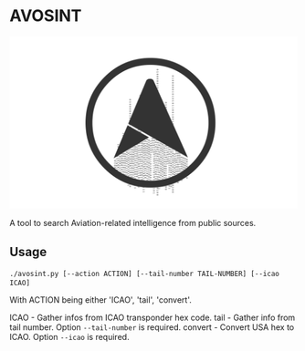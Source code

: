 # AVOSINT
![Logo of AVOSINT](./logo/AVOSINT.svg)

A tool to search Aviation-related intelligence from public sources.

## Usage

```
./avosint.py [--action ACTION] [--tail-number TAIL-NUMBER] [--icao ICAO]
```

With ACTION being either 'ICAO', 'tail', 'convert'.

ICAO - Gather infos from ICAO transponder hex code.
tail - Gather info from tail number. Option `--tail-number` is required.
convert - Convert USA hex to ICAO. Option `--icao` is required.


